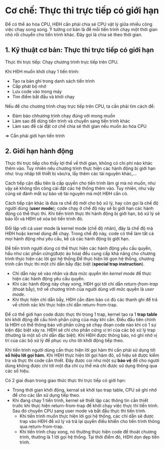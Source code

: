 # Cơ chế: Thực thi trực tiếp có giới hạn

Để có thể áo hóa CPU, HĐH cần phải chia sẻ CPU vật lý giữa nhiều công việc chạy song song. Ý tưởng cơ bản là để mỗi tiến trình chạy một thời gian nhỏ rồi chuyển cho tiến trình khác. Đây gọi là chia sẻ theo thời gian.

## 1. Kỹ thuật cơ bản: Thực thi trực tiếp có giới hạn

Thực thi trực tiếp: Chạy chương trình trực tiếp trên CPU.

Khi HĐH muốn khởi chạy 1 tiến trình:

* Tạo ra bản ghi trong danh sách tiến trình
* Cấp phát bộ nhớ
* Lưu code vào trong máy
* Tìm điểm bắt đầu và khởi chạy

Nếu để cho chương trình chạy trực tiếp trên CPU, ta cần phải tìm cách để:

* Đảm bảo chhương trình chạy đúng với mong muốn
* Làm sao để dừng tiến trình và chuyển sang tiến trình khác
* Làm sao để cài đặt cơ chế chia sẻ thời gian nếu muốn ảo hóa CPU

=&gt; Cần phải giới hạn tiến trình 

## 2. Giới hạn hành động

Thực thi trực tiếp cho thấy lợi thế về thời gian, không có chi phí nào khác thêm vào. Tuy nhiên nếu chương trình thực hiện các hành động bị giới hạn như: truy nhập tới thiết bị vào/ra, lấy thêm các tài nguyên khác,...

Cách tiếp cận đầu tiên là cấp quyền cho tiến trình làm gì mà nó muốn, như vậy sẽ không tốn công cài đặt các hệ thống thêm vào. Tuy nhiên, như vậy cũng sẽ đánh mất sự bảo vệ tài nguyên mà một HĐH cần có.

Cách tiếp cận khác là đưa ra chế độ mới cho bộ xử lý, hay còn gọi là chế độ người dùng \(**user mode**\); code chạy ở chế độ này sẽ bị giới hạn các hành động có thể thực thi. Khi tiến trình thực thi hành động bị giới hạn, bộ xử lý sẽ báo lỗi và HĐH sẽ xóa bỏ tiến trình đó.

Đối lập với cả user mode là kernel mode \(chế độ nhân\), đây là chế độ mà HĐH hoặc kernel dùng để chạy. Trong chế độ này, code có thể làm tất cả mọi hành động như yêu cầu, kể cả các hành động bị giới hạn.

Để tiến trình người dùng có thể thực hiện các hành động yêu cầu quyền, hầu như các phần cứng\(được ảo hóa\) đều cung cấp khả năng cho chương trình thực hiện các lời gọi hệ thống.Để thực hiện lời gọn hệ thống, chương trình cần thực thi một chỉ dẫn bẫy đặc biệt \(**special trap instruction**\). 

* Chỉ dẫn này sẽ vào nhân và đưa mức quyền lên _kernel mode_ để thực hiện các hành động yêu cầu quyền.
* Khi các hành động này chạy xong, HĐH gọi tới chỉ dẫn _return-from-trap_ \(thoát bẫy\), trở về chương trình của người dùng với mức quyền là _user mode_.
* Khi thực hiện chỉ dẫn bẫy, HĐH cần đảm bảo có đủ các thanh ghi để trả về chính xác khi thực hiện chỉ dẫn return-from-trap.

Để có thể giới hạn code được thực thi trong 1 trap, kernel tạo ra 1 **trap table** khi khởi động để cấu hình phần cứng của máy khi cần. Điều đầu tiên chính là HĐH có thể thông báo với phần cứng sẽ chạy đoạn code nào khi có 1 sự kiện đặc biệt xảy ra. HĐH sẽ chỉ cho phần cứng vị trí của các bộ xử lý trap \(thường là một số chỉ dẫn đặc biệt\). Khi HĐH được thông báo, nó ghi nhớ vị trí của các bộ xử lý để phục vụ cho lời khởi động tiếp theo.

Khi tiến trình người dùng cần thực hiện lời gọi hàm thì cần phải sử dụng tới **số hiệu lời gọi hàm.** Khi HĐH thực hiện lời gọi hàm đó, số hiệu sẽ được kiểm tra và thực thi code cần thiết. Đây được coi như một sự **bảo vệ** để cho người dùng không được chỉ tới một địa chỉ cụ thể mà chỉ được sử dụng thông qua các số hiệu.

Có 2 giai đoạn trong giao thức thực thi trực tiếp có giới hạn:

* Trong thời gian khởi động, kernal sẽ khởi tạo trap table, CPU sẽ ghi nhớ để cho các lần sử dụng tiếp theo.
* Khi đang chạy 1 tiến trình, kernel sẽ thiết lập các thông tin cần thiết trước khi thực hiện return-from-trap để khởi chạy việc thực thi tiến trình. Sau đó chuyển CPU sang user mode và bắt đầu thực thi tiến trình.
  * Khi tiến trình muốn thực hiện lời gọi hệ thống, các chỉ dẫn sẽ được trap vào HĐH để xử lý và trả lại quyền điều khiển cho tiến trình thông qua return-from-trap.
  * Khi tiến trình chạy xong, nó thường thực hiện code để thoát chương trình, thường là 1 lời gọi hệ thống. Tại thời điểm đó, HĐH dọn dẹp tiến trình. 

 

